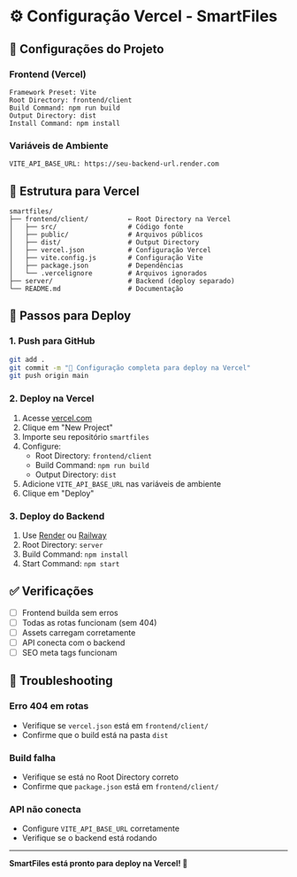# ⚙️ Configuração Vercel - SmartFiles

## 🎯 Configurações do Projeto

### Frontend (Vercel)
```
Framework Preset: Vite
Root Directory: frontend/client
Build Command: npm run build
Output Directory: dist
Install Command: npm install
```

### Variáveis de Ambiente
```
VITE_API_BASE_URL: https://seu-backend-url.render.com
```

## 📁 Estrutura para Vercel

```
smartfiles/
├── frontend/client/          ← Root Directory na Vercel
│   ├── src/                  # Código fonte
│   ├── public/               # Arquivos públicos
│   ├── dist/                 # Output Directory
│   ├── vercel.json           # Configuração Vercel
│   ├── vite.config.js        # Configuração Vite
│   ├── package.json          # Dependências
│   └── .vercelignore         # Arquivos ignorados
├── server/                   # Backend (deploy separado)
└── README.md                 # Documentação
```

## 🚀 Passos para Deploy

### 1. Push para GitHub
```bash
git add .
git commit -m "🚀 Configuração completa para deploy na Vercel"
git push origin main
```

### 2. Deploy na Vercel
1. Acesse [vercel.com](https://vercel.com)
2. Clique em "New Project"
3. Importe seu repositório `smartfiles`
4. Configure:
   - Root Directory: `frontend/client`
   - Build Command: `npm run build`
   - Output Directory: `dist`
5. Adicione `VITE_API_BASE_URL` nas variáveis de ambiente
6. Clique em "Deploy"

### 3. Deploy do Backend
1. Use [Render](https://render.com) ou [Railway](https://railway.app)
2. Root Directory: `server`
3. Build Command: `npm install`
4. Start Command: `npm start`

## ✅ Verificações

- [ ] Frontend builda sem erros
- [ ] Todas as rotas funcionam (sem 404)
- [ ] Assets carregam corretamente
- [ ] API conecta com o backend
- [ ] SEO meta tags funcionam

## 🔧 Troubleshooting

### Erro 404 em rotas
- Verifique se `vercel.json` está em `frontend/client/`
- Confirme que o build está na pasta `dist`

### Build falha
- Verifique se está no Root Directory correto
- Confirme que `package.json` está em `frontend/client/`

### API não conecta
- Configure `VITE_API_BASE_URL` corretamente
- Verifique se o backend está rodando

---

**SmartFiles está pronto para deploy na Vercel! 🚀**
